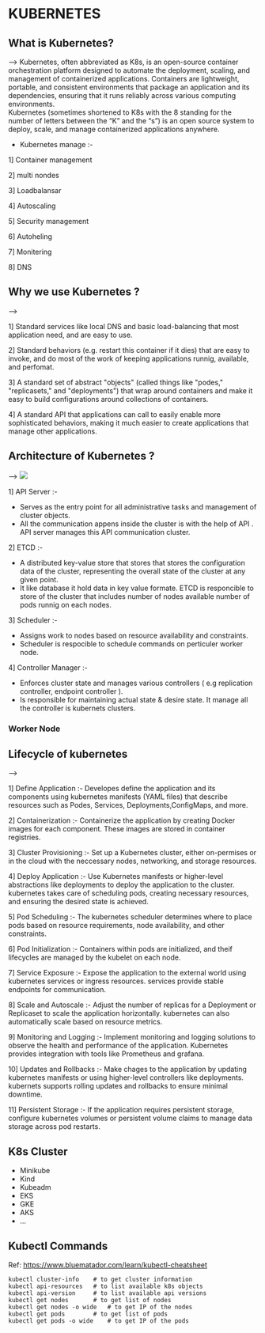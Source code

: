 # KUBERNETES

## What is Kubernetes?

-->   Kubernetes, often abbreviated as K8s, is an open-source container orchestration platform designed to automate the deployment, scaling, and management of containerized applications. Containers are lightweight, portable, and consistent environments that package an application and its dependencies, ensuring that it runs reliably across various computing environments.  
      Kubernetes (sometimes shortened to K8s with the 8 standing for the number of letters between the “K” and the “s”) is an open source system to deploy, scale, and manage containerized applications anywhere.

* Kubernetes manage :-

1] Container management 

2] multi nondes

3] Loadbalansar

4] Autoscaling

5] Security management

6] Autoheling

7] Monitering

8] DNS

## Why we use Kubernetes ?

--> 

1] Standard services like local DNS and basic load-balancing that most application need, and are easy to use.

2] Standard behaviors (e.g. restart this container if it dies) that are easy to invoke, and do most of the work of keeping applications runnig, available, and perfomat. 

3] A standard set of abstract "objects" (called things like "podes," "replicasets," and "deployments") that wrap around containers and make it easy to build configurations around collections of containers.

4] A standard API that applications can call to easily enable more sophisticated behaviors, making it much easier to create applications that manage other applications.



## Architecture of Kubernetes ?

--> <img src="https://media.licdn.com/dms/image/D5612AQFWD2o9vSnA-g/article-cover_image-shrink_720_1280/0/1693947583493?e=1711584000&amp;v=beta&amp;t=J24Pmufx_EVIT-8nP0y4tMpF5TQV3HWgo_aC_Iv75p4" loading="lazy" id="ember36" class="reader-cover-image__img evi-image lazy-image ember-view">

1] API Server :- 

* Serves as the entry point for all administrative tasks and management of cluster objects.
* All the communication appens inside the cluster is with the help of API . API server manages this API communication cluster.

2] ETCD :- 

* A distributed key-value store that stores that stores the configuration data of the cluster, representing the overall state of the cluster at any given point.
* It like database it hold data in key value formate. ETCD is responcible to store of the cluster that includes number of nodes available number of pods runnig on each nodes.

3] Scheduler :- 

* Assigns work to nodes based on resource availability and constraints.
* Scheduler is respocible to schedule commands on perticuler worker node.

4] Controller Manager :- 

* Enforces cluster state and manages various controllers ( e.g replication controller, endpoint controller ).
* Is responsible for maintaining actual state & desire state. It manage all the controller is kubernets clusters.

### Worker Node 


## Lifecycle of kubernetes

--> 

1] Define Application :- Developes define the application and its components using kubernetes manifests (YAML files) that describe resources such as Podes, Services, Deployments,ConfigMaps, and more.

2] Containerization :- Containerize the application by creating Docker images for each component. These images are stored in container registries.

3] Cluster Provisioning :- Set up a Kubernetes cluster, either on-permises or in the cloud with the neccessary nodes, networking, and storage resources.

4] Deploy Application :- Use Kubernetes manifests or higher-level abstractions like deployments to deploy the application to the cluster. kubernetes takes care of scheduling pods, creating necessary resources, and ensuring the desired state is achieved.

5] Pod Scheduling :-  The kubernetes scheduler determines where to place pods based on resource requirements, node availability, and other constraints.

6] Pod Initialization :- Containers within pods are initialized, and theif lifecycles are managed by the kubelet on each node.

7] Service Exposure :- Expose the application to the external world using kubernetes services or ingress resources. services provide stable endpoints for communication.

8] Scale and Autoscale :- Adjust the number of replicas for a Deployment or Replicaset to scale the application horizontally. kubernetes can also automatically scale based on resource metrics.

9] Monitoring and Logging :- Implement monitoring and logging solutions to observe the health and performance of the application. Kubernetes provides integration with tools like Prometheus and grafana.

10] Updates and Rollbacks :- Make chages to the application by updating kubernetes manifests or using higher-level controllers like deployments. kubernets supports rolling updates and rollbacks to ensure minimal downtime. 

11] Persistent Storage :- If the application requires persistent storage, configure kubernetes volumes or persistent volume claims to manage data storage across pod restarts.


## K8s Cluster

- Minikube
- Kind
- Kubeadm
- EKS
- GKE
- AKS
- ...

## Kubectl Commands
Ref: https://www.bluematador.com/learn/kubectl-cheatsheet

```shell
kubectl cluster-info    # to get cluster information
kubectl api-resources   # to list available k8s objects
kubectl api-version     # to list available api versions
kubectl get nodes       # to get list of nodes
kubectl get nodes -o wide   # to get IP of the nodes
kubectl get pods        # to get list of pods
kubectl get pods -o wide    # to get IP of the pods
```
